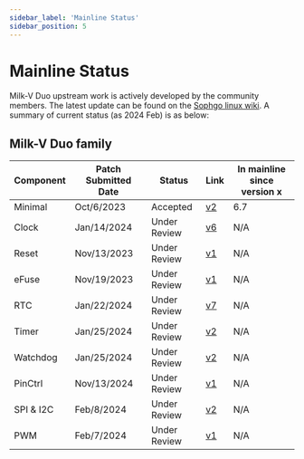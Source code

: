 ```yaml
---
sidebar_label: 'Mainline Status'
sidebar_position: 5
---
```


# Mainline Status

Milk-V Duo upstream work is actively developed by the community members. The latest update can be found on the [Sophgo linux wiki](https://github.com/sophgo/linux/wiki). A summary of current status (as 2024 Feb) is as below:


## Milk-V Duo family

| Component      | Patch Submitted Date | Status       | Link     | In mainline since version x |
|----------------|----------------------|--------------|----------|-----------------------------|
| Minimal        | Oct/6/2023           | Accepted     | [v2][4]  | 6.7                         |
| Clock          | Jan/14/2024          | Under Review | [v6][5]  | N/A                         |
| Reset          | Nov/13/2023          | Under Review | [v1][6]  | N/A                         |
| eFuse          | Nov/19/2023          | Under Review | [v1][7]  | N/A                         |
| RTC            | Jan/22/2024          | Under Review | [v7][8]  | N/A                         |
| Timer          | Jan/25/2024          | Under Review | [v2][9]  | N/A                         |
| Watchdog       | Jan/25/2024          | Under Review | [v2][10] | N/A                         |
| PinCtrl        | Nov/13/2024          | Under Review | [v1][11] | N/A                         |
| SPI & I2C      | Feb/8/2024           | Under Review | [v2][12] | N/A                         |
| PWM            | Feb/7/2024           | Under Review | [v1][13] | N/A                         |


[4]:https://lore.kernel.org/linux-riscv/20231006121449.721-1-jszhang@kernel.org/
[5]:https://lore.kernel.org/linux-riscv/IA1PR20MB4953C774D41EDF1EADB6EC18BB6D2@IA1PR20MB4953.namprd20.prod.outlook.com/
[6]:https://lore.kernel.org/linux-riscv/20231113005503.2423-1-jszhang@kernel.org/
[7]:https://lore.kernel.org/linux-riscv/20231119131332.999-1-jszhang@kernel.org/
[8]:https://lore.kernel.org/linux-riscv/20240122080500.2621-1-qiujingbao.dlmu@gmail.com/
[9]:https://lore.kernel.org/linux-riscv/DM6PR20MB23167ABF18C1F004A5710D4FAB7A2@DM6PR20MB2316.namprd20.prod.outlook.com/
[10]:https://lore.kernel.org/linux-riscv/DM6PR20MB2316366FC9ADCBC7B6E9C289AB7A2@DM6PR20MB2316.namprd20.prod.outlook.com/
[11]:https://lore.kernel.org/linux-riscv/20231113005702.2467-1-jszhang@kernel.org/
[12]:https://lore.kernel.org/linux-riscv/IA1PR20MB49539A9C5F5CFF6644ED2C2ABB442@IA1PR20MB4953.namprd20.prod.outlook.com/
[13]:https://lore.kernel.org/linux-riscv/20240207055856.672184-1-qiujingbao.dlmu@gmail.com/

